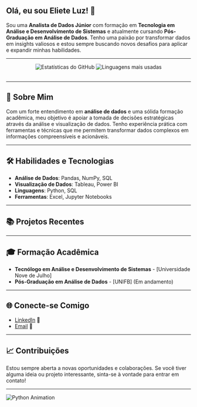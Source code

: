 <!-- Título e Introdução -->
## Olá, eu sou Eliete Luz! 👋

Sou uma **Analista de Dados Júnior** com formação em **Tecnologia em Análise e Desenvolvimento de Sistemas** e atualmente cursando **Pós-Graduação em Análise de Dados**. Tenho uma paixão por transformar dados em insights valiosos e estou sempre buscando novos desafios para aplicar e expandir minhas habilidades.

---

<!-- Estatísticas do GitHub -->
<div align="center">
  <img src="https://github-readme-stats.vercel.app/api?username=ELIELUZ03&show_icons=true&theme=dark&include_all_commits=true&count_private=true" alt="Estatísticas do GitHub"/>
  <img src="https://github-readme-stats.vercel.app/api/top-langs/?username=ELIELUZ03&layout=compact&langs_count=10&theme=dark" alt="Linguagens mais usadas"/>
</div>
<br>

---

<!-- Sobre Mim -->
## 🚀 Sobre Mim

Com um forte entendimento em **análise de dados** e uma sólida formação acadêmica, meu objetivo é apoiar a tomada de decisões estratégicas através da análise e visualização de dados. Tenho experiência prática com ferramentas e técnicas que me permitem transformar dados complexos em informações compreensíveis e acionáveis.

---

<!-- Habilidades e Tecnologias -->
## 🛠️ Habilidades e Tecnologias

- **Análise de Dados**: Pandas, NumPy, SQL
- **Visualização de Dados**: Tableau, Power BI
- **Linguagens**: Python, SQL
- **Ferramentas**: Excel, Jupyter Notebooks


---

<!-- Projetos Recentes -->
## 📚 Projetos Recentes



---

<!-- Formação Acadêmica -->
## 🎓 Formação Acadêmica

- **Tecnólogo em Análise e Desenvolvimento de Sistemas** - [Universidade Nove de Julho]
- **Pós-Graduação em Análise de Dados** - [UNIFB] (Em andamento)

---

<!-- Redes Sociais e Contato -->
## 🌐 Conecte-se Comigo

- [LinkedIn](https://www.linkedin.com/in/eliete-luz-6a694281/) 🌟
- [Email](mailto:eliete.victorialuz@gmail.com) 📧

---

<!-- Contribuições e Feedback -->
## 📈 Contribuições

Estou sempre aberta a novas oportunidades e colaborações. Se você tiver alguma ideia ou projeto interessante, sinta-se à vontade para entrar em contato!

---

<!-- Animação de Contribuições -->
![Python Animation](https://i.giphy.com/media/v1.Y2lkPTc5MGI3NjExcjg2dnRnMjh4Z2ltYnh0bDRoaWQ1b2Rjdmgya2x3YWM4dGx4NHp2OSZlcD12MV9pbnRlcm5hbF9naWZfYnlfaWQmY3Q9Zw/L1R1tvI9svkIWwpVYr/giphy.gif)




